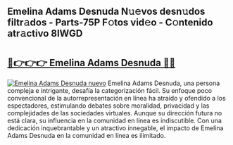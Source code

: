 ## Emelina Adams Desnuda N𝚞𝚎vos desn𝚞dos filtr𝚊dos - Parts-75P F𝚘tos vid𝚎o - C𝚘ntenido atr𝚊ctivo 8IWGD

# <h2><a href="http://mb6osd.tromn.icu/?c=Emelina+Adams+Desnuda">🔗👉👉👉 Emelina Adams Desnuda 🔗🔗</a></h2>

[![Emelina Adams Desnuda nuevo](https://i.imgur.com/pEAQMta.gif)](http://mb6osd.tromn.icu/?c=Emelina+Adams+Desnuda)
Emelina Adams Desnuda, una persona compleja e intrigante, desafía la categorización fácil. Su enfoque poco convencional de la autorrepresentación en línea ha atraído y ofendido a los espectadores, estimulando debates sobre moralidad, privacidad y las complejidades de las sociedades virtuales. Aunque su dirección futura no está clara, su influencia en la comunidad en línea es indiscutible. Con una dedicación inquebrantable y un atractivo innegable, el impacto de Emelina Adams Desnuda en la comunidad en línea es ilimitado.

